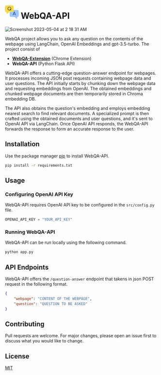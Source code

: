 # <img src="https://raw.githubusercontent.com/kishanmurthy/WebQA-Extension/main/images/main_128.png" alt= “Logo” width="45" height="45">  WebQA-API 

![Screenshot 2023-05-04 at 2 18 31 AM](https://user-images.githubusercontent.com/25534697/236163239-7b4bb04e-bc58-43f3-b342-b5b39b0ac051.png)

WebQA project allows you to ask any question on the contents of the webpage using LangChain, OpenAI Embeddings and gpt-3.5-turbo. The project consist of
- [<b>WebQA-Extension</b>](https://github.com/kishanmurthy/WebQA-Extension/) (Chrome Extension)
- <b>WebQA-API</b> (Python Flask API)

WebQA-API offers a cutting-edge question-answer endpoint for webpages. It processes incoming JSON post requests containing webpage data and user questions. The API initially starts by chunking down the webpage data and requesting embeddings from OpenAI. The obtained embeddings and chunked webpage documents are then temporarily stored in Chroma embedding DB.

The API also obtains the question's embedding and employs embedding nearest search to find relevant documents. A specialized prompt is then crafted using the obtained documents and user questions, and it's sent to OpenAI API via LangChain. Once OpenAI API responds, the WebQA-API forwards the response to form an accurate response to the user.


## Installation

Use the package manager [pip](https://pip.pypa.io/en/stable/) to install WebQA-API.

```bash
pip install -r requirements.txt
```

## Usage

### Configuring OpenAI API Key

WebQA-API requires OpenAI API key to be configured in the ```src/config.py``` file. 

```python
OPENAI_API_KEY = "YOUR_API_KEY"
```

### Running WebQA-API

WebQA-API can be run locally using the following command.

```bash
python app.py
```

## API Endpoints

WebQA-API offers the ```/question-answer``` endpoint that takens in json POST request in the following format.

```json
{
    "webpage": "CONTENT OF THE WEBPAGE",
    "question": "QUESTION TO BE ASKED"
}
```

## Contributing

Pull requests are welcome. For major changes, please open an issue first to discuss what you would like to change.

## License

[MIT](
https://choosealicense.com/licenses/mit/)
